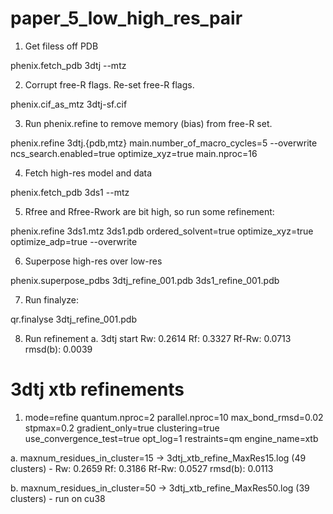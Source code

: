 # paper_5_low_high_res_pair

1) Get filess off PDB 

phenix.fetch_pdb 3dtj --mtz

2) Corrupt free-R flags. Re-set free-R flags.

phenix.cif_as_mtz 3dtj-sf.cif 

3) Run phenix.refine to remove memory (bias) from free-R set.

phenix.refine 3dtj.{pdb,mtz} main.number_of_macro_cycles=5 --overwrite ncs_search.enabled=true optimize_xyz=true main.nproc=16

4) Fetch high-res model and data

phenix.fetch_pdb 3ds1 --mtz

5) Rfree and Rfree-Rwork are bit high, so run some refinement:

phenix.refine 3ds1.mtz 3ds1.pdb ordered_solvent=true optimize_xyz=true optimize_adp=true --overwrite

6) Superpose high-res over low-res

phenix.superpose_pdbs 3dtj_refine_001.pdb 3ds1_refine_001.pdb

7) Run finalyze:

qr.finalyse 3dtj_refine_001.pdb

8) Run refinement
a. 3dtj start Rw: 0.2614 Rf: 0.3327 Rf-Rw: 0.0713 rmsd(b):  0.0039

# 3dtj xtb refinements 

1) mode=refine quantum.nproc=2 parallel.nproc=10 max_bond_rmsd=0.02 stpmax=0.2 gradient_only=true clustering=true use_convergence_test=true opt_log=1 restraints=qm engine_name=xtb

  a. maxnum_residues_in_cluster=15 -> 3dtj_xtb_refine_MaxRes15.log (49 clusters) - 
  Rw: 0.2659 Rf: 0.3186 Rf-Rw: 0.0527 rmsd(b):  0.0113 
  
  b. maxnum_residues_in_cluster=50 -> 3dtj_xtb_refine_MaxRes50.log (39 clusters) - run on cu38
